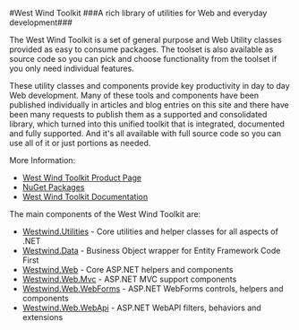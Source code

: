 #West Wind Toolkit
###A rich library of utilities for Web and everyday development###

The West Wind Toolkit is a set of general purpose and Web Utility classes provided as easy to consume packages. The toolset is also available as source code so you can pick and choose functionality from the toolset if you only need individual features.

These utility classes and components provide key productivity in day to day Web development. Many of these tools and components have been published individually in articles and blog entries on this site and there have been many requests to publish them as a supported and consolidated library, which turned into this unified toolkit that is integrated, documented and fully supported. And it's all available with full source code so you can use all of it or just portions as needed.	

More Information:

* [West Wind Toolkit Product Page](http://west-wind.com/westwindtoolkit/)
* [NuGet Packages](http://nuget.org/packages?q=Westwind.)
* [West Wind Toolkit Documentation](http://west-wind.com/westwindtoolkit/docs)

The main components of the West Wind Toolkit are:

* [Westwind.Utilities](https://github.com/RickStrahl/WestwindToolkit/tree/master/Westwind.Utilities) - Core utilities and helper classes for all aspects of .NET
* [Westwind.Data](https://github.com/RickStrahl/WestwindToolkit/tree/master/Westwind.Data) - Business Object wrapper for Entity Framework Code First
* [Westwind.Web](https://github.com/RickStrahl/WestwindToolkit/tree/master/Westwind.Web) - Core ASP.NET helpers and components
* [Westwind.Web.Mvc](https://github.com/RickStrahl/WestwindToolkit/tree/master/Westwind.Mvc) - ASP.NET MVC support components
* [Westwind.Web.WebForms](https://github.com/RickStrahl/WestwindToolkit/tree/master/Westwind.Web.WebForms) - ASP.NET WebForms controls, helpers and components
* [Westwind.Web.WebApi](https://github.com/RickStrahl/WestwindToolkit/tree/master/Westwind.Web.WebApi) - ASP.NET WebAPI filters, behaviors and extensions
